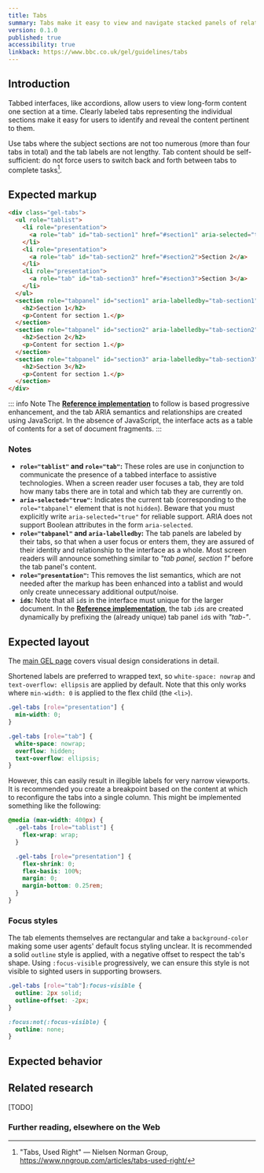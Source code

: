 ```yaml
---
title: Tabs
summary: Tabs make it easy to view and navigate stacked panels of related content. 
version: 0.1.0
published: true
accessibility: true
linkback: https://www.bbc.co.uk/gel/guidelines/tabs
---
```


## Introduction

Tabbed interfaces, like accordions, allow users to view long-form content one section at a time. Clearly labeled tabs representing the individual sections make it easy for users to identify and reveal the content pertinent to them.

Use tabs where the subject sections are not too numerous (more than four tabs in total) and the tab labels are not lengthy. Tab content should be self-sufficient: do not force users to switch back and forth between tabs to complete tasks[^1].

## Expected markup

```html
<div class="gel-tabs">
  <ul role="tablist">
    <li role="presentation">
      <a role="tab" id="tab-section1" href="#section1" aria-selected="true">Section 1</a>
    </li>
    <li role="presentation">
      <a role="tab" id="tab-section2" href="#section2">Section 2</a>
    </li>
    <li role="presentation">
      <a role="tab" id="tab-section3" href="#section3">Section 3</a>
    </li>
  </ul>
  <section role="tabpanel" id="section1" aria-labelledby="tab-section1">
    <h2>Section 1</h2>
    <p>Content for section 1.</p>
  </section>
  <section role="tabpanel" id="section2" aria-labelledby="tab-section2" hidden>
    <h2>Section 2</h2>
    <p>Content for section 1.</p>
  </section>
  <section role="tabpanel" id="section3" aria-labelledby="tab-section3" hidden>
    <h2>Section 3</h2>
    <p>Content for section 1.</p>
  </section>
</div>
```

::: info Note
The [**Reference implementation**](#reference-implementation) to follow is based progressive enhancement, and the tab ARIA semantics and relationships are created using JavaScript. In the absence of JavaScript, the interface acts as a table of contents for a set of document fragments.
:::

### Notes

* **`role="tablist"` and `role="tab"`:** These roles are use in conjunction to communicate the presence of a tabbed interface to assistive technologies. When a screen reader user focuses a tab, they are told how many tabs there are in total and which tab they are currently on.
* **`aria-selected="true"`:** Indicates the current tab (corresponding to the `role="tabpanel"` element that is not `hidden`). Beware that you must explicitly write `aria-selected="true"` for reliable support. ARIA does not support Boolean attributes in the form `aria-selected`.
* **`role="tabpanel"` and `aria-labelledby`:** The tab panels are labeled by their tabs, so that when a user focus or enters them, they are assured of their identity and relationship to the interface as a whole. Most screen readers will announce something similar to _"tab panel, section 1"_ before the tab panel's content.
* **`role="presentation"`:** This removes the list semantics, which are not needed after the markup has been enhanced into a tablist and would only create unnecessary additional output/noise.
* **`id`s:** Note that all `id`s in the interface must unique for the larger document. In the [**Reference implementation**](#reference-implementation), the tab `id`s are created dynamically by prefixing the (already unique) tab panel `id`s with _"tab-"_.

## Expected layout

The [main GEL page](https://www.bbc.co.uk/gel/guidelines/tabs) covers visual design considerations in detail. 

Shortened labels are preferred to wrapped text, so `white-space: nowrap` and `text-overflow: ellipsis` are applied by default. Note that this only works where `min-width: 0` is applied to the flex child (the `<li>`).

```css
.gel-tabs [role="presentation"] {
  min-width: 0;
}

.gel-tabs [role="tab"] {
  white-space: nowrap;
  overflow: hidden;
  text-overflow: ellipsis;
}
```

However, this can easily result in illegible labels for very narrow viewports. It is recommended you create a breakpoint based on the content at which to reconfigure the tabs into a single column. This might be implemented something like the following:

```css
@media (max-width: 400px) {
  .gel-tabs [role="tablist"] {
    flex-wrap: wrap;
  }

  .gel-tabs [role="presentation"] {
    flex-shrink: 0;
    flex-basis: 100%;
    margin: 0;
    margin-bottom: 0.25rem;
  }
}
```

### Focus styles

The tab elements themselves are rectangular and take a `background-color` making some user agents' default focus styling unclear. It is recommended a solid `outline` style is applied, with a negative offset to respect the tab's shape. Using `:focus-visible` progressively, we can ensure this style is not visible to sighted users in supporting browsers.

```css
.gel-tabs [role="tab"]:focus-visible {
  outline: 2px solid;
  outline-offset: -2px;
}

:focus:not(:focus-visible) { 
  outline: none;
}
```

## Expected behavior



## Related research

[TODO]

### Further reading, elsewhere on the Web

[^1]: "Tabs, Used Right" — Nielsen Norman Group, <https://www.nngroup.com/articles/tabs-used-right/>